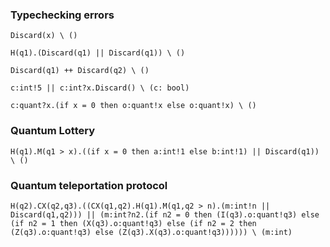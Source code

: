 ### Typechecking errors

```
Discard(x) \ ()
```

```
H(q1).(Discard(q1) || Discard(q1)) \ ()
```

```
Discard(q1) ++ Discard(q2) \ ()
```

```
c:int!5 || c:int?x.Discard() \ (c: bool)
```

```
c:quant?x.(if x = 0 then o:quant!x else o:quant!x) \ ()
```

### Quantum Lottery

```
H(q1).M(q1 > x).((if x = 0 then a:int!1 else b:int!1) || Discard(q1)) \ ()
```

### Quantum teleportation protocol

```
H(q2).CX(q2,q3).((CX(q1,q2).H(q1).M(q1,q2 > n).(m:int!n || Discard(q1,q2))) || (m:int?n2.(if n2 = 0 then (I(q3).o:quant!q3) else (if n2 = 1 then (X(q3).o:quant!q3) else (if n2 = 2 then (Z(q3).o:quant!q3) else (Z(q3).X(q3).o:quant!q3)))))) \ (m:int)
```
